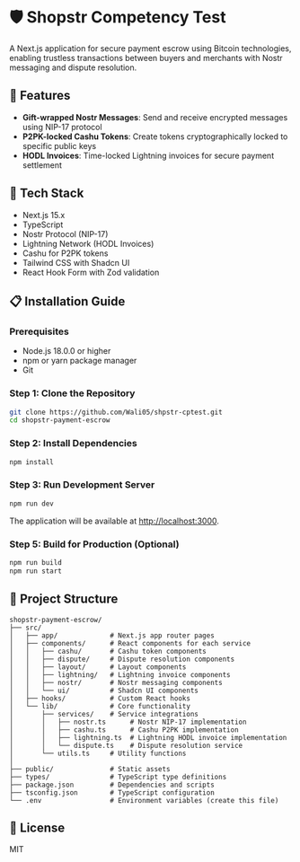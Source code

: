# 🛡️ Shopstr Competency Test

A Next.js application for secure payment escrow using Bitcoin technologies, enabling trustless transactions between buyers and merchants with Nostr messaging and dispute resolution.

## 🚀 Features

- **Gift-wrapped Nostr Messages**: Send and receive encrypted messages using NIP-17 protocol
- **P2PK-locked Cashu Tokens**: Create tokens cryptographically locked to specific public keys
- **HODL Invoices**: Time-locked Lightning invoices for secure payment settlement

## 🧰 Tech Stack

- Next.js 15.x
- TypeScript
- Nostr Protocol (NIP-17)
- Lightning Network (HODL Invoices)
- Cashu for P2PK tokens
- Tailwind CSS with Shadcn UI
- React Hook Form with Zod validation

## 📋 Installation Guide

### Prerequisites

- Node.js 18.0.0 or higher
- npm or yarn package manager
- Git

### Step 1: Clone the Repository

```bash
git clone https://github.com/Wali05/shpstr-cptest.git
cd shopstr-payment-escrow
```

### Step 2: Install Dependencies

```bash
npm install
```

### Step 3: Run Development Server

```bash
npm run dev
```

The application will be available at [http://localhost:3000](http://localhost:3000).

### Step 5: Build for Production (Optional)

```bash
npm run build
npm run start
```

## 🧩 Project Structure

```
shopstr-payment-escrow/
├── src/                 
│   ├── app/             # Next.js app router pages
│   ├── components/      # React components for each service
│   │   ├── cashu/       # Cashu token components
│   │   ├── dispute/     # Dispute resolution components
│   │   ├── layout/      # Layout components
│   │   ├── lightning/   # Lightning invoice components
│   │   ├── nostr/       # Nostr messaging components
│   │   └── ui/          # Shadcn UI components
│   ├── hooks/           # Custom React hooks
│   └── lib/             # Core functionality
│       ├── services/    # Service integrations
│       │   ├── nostr.ts      # Nostr NIP-17 implementation
│       │   ├── cashu.ts      # Cashu P2PK implementation
│       │   ├── lightning.ts  # Lightning HODL invoice implementation
│       │   └── dispute.ts    # Dispute resolution service
│       └── utils.ts     # Utility functions
│
├── public/              # Static assets
├── types/               # TypeScript type definitions
├── package.json         # Dependencies and scripts
├── tsconfig.json        # TypeScript configuration
└── .env                 # Environment variables (create this file)
```

## 📄 License

MIT 
